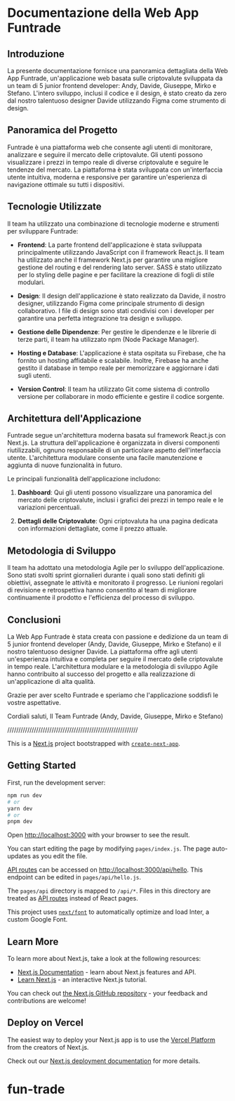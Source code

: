 # Documentazione della Web App Funtrade

## Introduzione

La presente documentazione fornisce una panoramica dettagliata della Web App Funtrade, un'applicazione web basata sulle criptovalute sviluppata da un team di 5 junior frontend developer: Andy, Davide, Giuseppe, Mirko e Stefano. L'intero sviluppo, inclusi il codice e il design, è stato creato da zero dal nostro talentuoso designer Davide utilizzando Figma come strumento di design.

## Panoramica del Progetto

Funtrade è una piattaforma web che consente agli utenti di monitorare, analizzare e seguire il mercato delle criptovalute. Gli utenti possono visualizzare i prezzi in tempo reale di diverse criptovalute e seguire le tendenze del mercato. La piattaforma è stata sviluppata con un'interfaccia utente intuitiva, moderna e responsive per garantire un'esperienza di navigazione ottimale su tutti i dispositivi.

## Tecnologie Utilizzate

Il team ha utilizzato una combinazione di tecnologie moderne e strumenti per sviluppare Funtrade:

- **Frontend**: La parte frontend dell'applicazione è stata sviluppata principalmente utilizzando JavaScript con il framework React.js. Il team ha utilizzato anche il framework Next.js per garantire una migliore gestione del routing e del rendering lato server. SASS è stato utilizzato per lo styling delle pagine e per facilitare la creazione di fogli di stile modulari.

- **Design**: Il design dell'applicazione è stato realizzato da Davide, il nostro designer, utilizzando Figma come principale strumento di design collaborativo. I file di design sono stati condivisi con i developer per garantire una perfetta integrazione tra design e sviluppo.

- **Gestione delle Dipendenze**: Per gestire le dipendenze e le librerie di terze parti, il team ha utilizzato npm (Node Package Manager).

- **Hosting e Database**: L'applicazione è stata ospitata su Firebase, che ha fornito un hosting affidabile e scalabile. Inoltre, Firebase ha anche gestito il database in tempo reale per memorizzare e aggiornare i dati sugli utenti.

- **Version Control**: Il team ha utilizzato Git come sistema di controllo versione per collaborare in modo efficiente e gestire il codice sorgente.

## Architettura dell'Applicazione

Funtrade segue un'architettura moderna basata sul framework React.js con Next.js. La struttura dell'applicazione è organizzata in diversi componenti riutilizzabili, ognuno responsabile di un particolare aspetto dell'interfaccia utente. L'architettura modulare consente una facile manutenzione e aggiunta di nuove funzionalità in futuro.

Le principali funzionalità dell'applicazione includono:

1. **Dashboard**: Qui gli utenti possono visualizzare una panoramica del mercato delle criptovalute, inclusi i grafici dei prezzi in tempo reale e le variazioni percentuali.

2. **Dettagli delle Criptovalute**: Ogni criptovaluta ha una pagina dedicata con informazioni dettagliate, come il prezzo attuale.


## Metodologia di Sviluppo

Il team ha adottato una metodologia Agile per lo sviluppo dell'applicazione. Sono stati svolti sprint giornalieri durante i quali sono stati definiti gli obiettivi, assegnate le attività e monitorato il progresso. Le riunioni regolari di revisione e retrospettiva hanno consentito al team di migliorare continuamente il prodotto e l'efficienza del processo di sviluppo.

## Conclusioni

La Web App Funtrade è stata creata con passione e dedizione da un team di 5 junior frontend developer (Andy, Davide, Giuseppe, Mirko e Stefano) e il nostro talentuoso designer Davide. La piattaforma offre agli utenti un'esperienza intuitiva e completa per seguire il mercato delle criptovalute in tempo reale. L'architettura modulare e la metodologia di sviluppo Agile hanno contribuito al successo del progetto e alla realizzazione di un'applicazione di alta qualità.

Grazie per aver scelto Funtrade e speriamo che l'applicazione soddisfi le vostre aspettative.

Cordiali saluti,
Il Team Funtrade (Andy, Davide, Giuseppe, Mirko e Stefano)



///////////////////////////////////////////////////////////

This is a [Next.js](https://nextjs.org/) project bootstrapped with [`create-next-app`](https://github.com/vercel/next.js/tree/canary/packages/create-next-app).

## Getting Started

First, run the development server:

```bash
npm run dev
# or
yarn dev
# or
pnpm dev
```

Open [http://localhost:3000](http://localhost:3000) with your browser to see the result.

You can start editing the page by modifying `pages/index.js`. The page auto-updates as you edit the file.

[API routes](https://nextjs.org/docs/api-routes/introduction) can be accessed on [http://localhost:3000/api/hello](http://localhost:3000/api/hello). This endpoint can be edited in `pages/api/hello.js`.

The `pages/api` directory is mapped to `/api/*`. Files in this directory are treated as [API routes](https://nextjs.org/docs/api-routes/introduction) instead of React pages.

This project uses [`next/font`](https://nextjs.org/docs/basic-features/font-optimization) to automatically optimize and load Inter, a custom Google Font.

## Learn More

To learn more about Next.js, take a look at the following resources:

- [Next.js Documentation](https://nextjs.org/docs) - learn about Next.js features and API.
- [Learn Next.js](https://nextjs.org/learn) - an interactive Next.js tutorial.

You can check out [the Next.js GitHub repository](https://github.com/vercel/next.js/) - your feedback and contributions are welcome!

## Deploy on Vercel

The easiest way to deploy your Next.js app is to use the [Vercel Platform](https://vercel.com/new?utm_medium=default-template&filter=next.js&utm_source=create-next-app&utm_campaign=create-next-app-readme) from the creators of Next.js.

Check out our [Next.js deployment documentation](https://nextjs.org/docs/deployment) for more details.
# fun-trade
